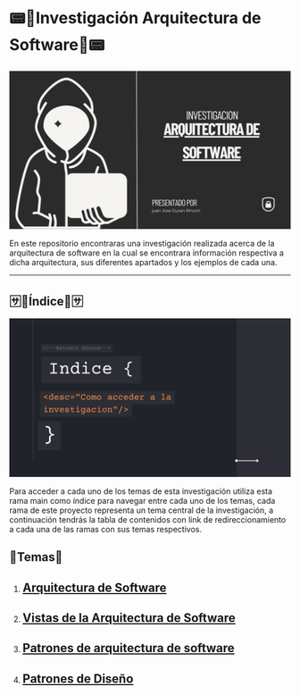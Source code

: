 # **📟📃Investigación Arquitectura de Software📃📟**

![Portada](https://github.com/JuanJoseDuranRinconCAMPUS2/Investigacion-Arquitectura-Software/blob/main/imgs/investigacion.png?raw=true)

En este repositorio encontraras una investigación realizada acerca de la arquitectura de software en la cual se encontrara información respectiva a dicha arquitectura, sus diferentes apartados y los ejemplos de cada una.

------

## 🈂️📃Índice📃🈂️

![Indice](https://github.com/JuanJoseDuranRinconCAMPUS2/Investigacion-Arquitectura-Software/blob/main/imgs/investigacionIndice.png?raw=true)

Para acceder a cada uno de los temas de esta investigación utiliza esta rama main como índice para navegar entre cada uno de los temas, cada rama de este proyecto representa un tema central de la investigación, a continuación tendrás la tabla de contenidos con link de redireccionamiento a cada una de las ramas con sus temas respectivos.

## **🎫Temas🎫**

1. ## [Arquitectura de Software](https://github.com/JuanJoseDuranRinconCAMPUS2/Investigacion-Arquitectura-Software/tree/Arquitectura-Software)

1. ## [Vistas de  la Arquitectura de Software](https://github.com/JuanJoseDuranRinconCAMPUS2/Investigacion-Arquitectura-Software/tree/Vistas-Arquitectura-Software)

3. ## [Patrones de arquitectura de software]()

4. ## [Patrones de Diseño]()

[^Importante]: Con el avance de la  investigación se agregaran mas elementos al índice.

